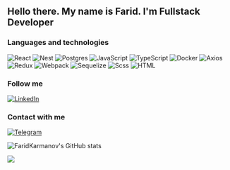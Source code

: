 ## Hello there. My name is Farid. I'm Fullstack Developer

### Languages and technologies

![React](https://img.shields.io/badge/-React-090909?style=for-the-badge&logo=react)
![Nest](https://img.shields.io/badge/-Nest-090909?style=for-the-badge&logo=nestjs)
![Postgres](https://img.shields.io/badge/-PostgresQl-090909?style=for-the-badge&logo=postgresql)
![JavaScript](https://img.shields.io/badge/-javascript-090909?style=for-the-badge&logo=javascript)
![TypeScript](https://img.shields.io/badge/-typescript-090909?style=for-the-badge&logo=typescript)
![Docker](https://img.shields.io/badge/-Docker-090909?style=for-the-badge&logo=docker)
![Axios](https://img.shields.io/badge/-axios-090909?style=for-the-badge&logo=axios)
![Redux](https://img.shields.io/badge/-Redux-090909?style=for-the-badge&logo=redux)
![Webpack](https://img.shields.io/badge/-Webpack-090909?style=for-the-badge&logo=webpack)
![Sequelize](https://img.shields.io/badge/-sequelize-090909?style=for-the-badge&logo=sequelize)
![Scss](https://img.shields.io/badge/-scss-090909?style=for-the-badge&logo=sass)
![HTML](https://img.shields.io/badge/-HTML5-090909?style=for-the-badge&logo=HTML5)

### Follow me

[![LinkedIn](https://img.shields.io/badge/-Linkedin-090909?style=for-the-badge&logo=linkedin)](https://www.linkedin.com/in/farid-karmanov-222695251/)

### Contact with me

[![Telegram](https://img.shields.io/badge/-telegram-090909?style=for-the-badge&logo=telegram)](https://karmanov0.t.me)

![FaridKarmanov's GitHub stats](https://github-readme-stats.vercel.app/api?username=FaridKarmanov&show_icons=true&theme=radical&count_private=true)

  <a align="center" href="https://github.com/FaridKarmanov">
     <img align="center" style="background: transparent;" align="center" src="https://github-readme-stats.vercel.app/api/wakatime?username=@d0c240e8-8915-4654-9d22-ee7cea845f44&show_icons=true&hide_border=true&theme=radical&layout=compact" />
  </a>
